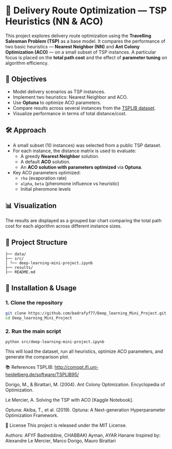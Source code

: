 # 🧭 Delivery Route Optimization — TSP Heuristics (NN & ACO)

This project explores delivery route optimization using the **Travelling Salesman Problem (TSP)** as a base model. It compares the performance of two basic heuristics — **Nearest Neighbor (NN)** and **Ant Colony Optimization (ACO)** — on a small subset of TSP instances. A particular focus is placed on the **total path cost** and the effect of **parameter tuning** on algorithm efficiency.

## 🚀 Objectives

- Model delivery scenarios as TSP instances.
- Implement two heuristics: Nearest Neighbor and ACO.
- Use **Optuna** to optimize ACO parameters.
- Compare results across several instances from the [TSPLIB dataset](http://comopt.ifi.uni-heidelberg.de/software/TSPLIB95/).
- Visualize performance in terms of total distance/cost.

## 🛠️ Approach

- A small subset (10 instances) was selected from a public TSP dataset.
- For each instance, the distance matrix is used to evaluate:
  - A greedy **Nearest Neighbor** solution.
  - A default **ACO** solution.
  - An **ACO solution with parameters optimized** via **Optuna**.
- Key ACO parameters optimized:
  - `rho` (evaporation rate)
  - `alpha`, `beta` (pheromone influence vs heuristic)
  - Initial pheromone levels

## 📊 Visualization

The results are displayed as a grouped bar chart comparing the total path cost for each algorithm across different instance sizes.

## 📂 Project Structure
```
├── data/
├── src/
│ └── deep-learning-mini-project.ipynb
├── results/
├── README.md
```

## 🧪 Installation & Usage

### 1. Clone the repository

```bash
git clone https://github.com/badrafyf77/Deep_learning_Mini_Project.git
cd Deep_learning_Mini_Project
```

### 2. Run the main script
```
python src/deep-learning-mini-project.ipynb
```
This will load the dataset, run all heuristics, optimize ACO parameters, and generate the comparison plot.

📚 References
TSPLIB: http://comopt.ifi.uni-heidelberg.de/software/TSPLIB95/

Dorigo, M., & Birattari, M. (2004). Ant Colony Optimization. Encyclopedia of Optimization.

Le Mercier, A. Solving the TSP with ACO [Kaggle Notebook].

Optuna: Akiba, T., et al. (2019). Optuna: A Next-generation Hyperparameter Optimization Framework.

📄 License
This project is released under the MIT License.

Authors: AFYF Badreddine, CHABBAKI Ayman, AYAR Hanane
Inspired by: Alexandre Le Mercier, Marco Dorigo, Mauro Birattari

